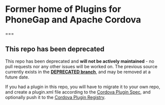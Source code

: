 # Former home of Plugins for PhoneGap and Apache Cordova
===

## This repo has been deprecated

This repo has been deprecated and **will not be actively maintained** - no pull requests nor any other issues will be worked on. The previous source currently exists in the [**DEPRECATED branch**](https://github.com/phonegap/phonegap-plugins/tree/DEPRECATED), and may be removed at a future date.

If you had a plugin in this repo, you will have to migrate it to your own repo, and create a plugin.xml file according to the [Cordova Plugin Spec](http://cordova.apache.org/docs/en/edge/plugin_ref_spec.md.html), and optionally push it to the [Cordova Plugin Registry](http://plugins.cordova.io).


